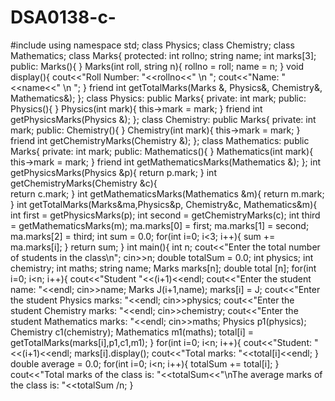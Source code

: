 # DSA0138-c-
#include<iostream>
using namespace std;
class Physics;
class Chemistry;
class Mathematics;
class Marks{
	protected:
		int rollno;
		string name;
		int marks[3];
	public:
		Marks(){
		}
		Marks(int roll, string n){
			rollno = roll;
			name = n;
		}
		void display(){
			cout<<"Roll Number:   "<<rollno<<" \n ";
			cout<<"Name:     "<<name<<" \n ";
		}
		friend int getTotalMarks(Marks &, Physics&, Chemistry&,  Mathematics&);
};
 class Physics: public Marks{
 	private:
 		int mark;
 	public:
 		Physics(){
		 }
 		Physics(int mark){
 			this->mark = mark;
		 }
		 friend int getPhysicsMarks(Physics &);
 };
 class Chemistry: public Marks{
 		private:
 		int mark;
 	public:
 		Chemistry(){
		 }
 		Chemistry(int mark){
 			this->mark = mark;
		 }
		 friend int getChemistryMarks(Chemistry &);	
 }; 
 class Mathematics: public Marks{
 	private:
 		int mark;
 	public:
 		Mathematics(){
		 }
 		Mathematics(int mark){
 			this->mark = mark;
		 }
		 friend int getMathematicsMarks(Mathematics &);
 };
  int getPhysicsMarks(Physics &p){
 	return p.mark;
 }
  int getChemistryMarks(Chemistry &c){ 	
 	return c.mark;
 }
 int getMathematicsMarks(Mathematics &m){
 	return m.mark;
 }
 int getTotalMarks(Marks&ma,Physics&p, Chemistry&c,  Mathematics&m){ 	
 	int first = getPhysicsMarks(p);
 	int second = getChemistryMarks(c);
 	int third = getMathematicsMarks(m);
 	ma.marks[0] = first;
 	ma.marks[1] = second;
 	ma.marks[2] = third;
 	int sum = 0.0;
 	for(int i=0; i<3; i++){
 		sum += ma.marks[i];
	 }
 	return sum;
 }
int main(){
int n;
cout<<"Enter the total number of students in the class\n";
cin>>n;
double totalSum = 0.0;
int physics;
int chemistry;
int maths;
string name;
Marks marks[n];
double total [n];
for(int i=0; i<n; i++){
	cout<<"Student "<<(i+1)<<endl;
	cout<<"Enter the student name:  "<<endl;
	cin>>name;
	Marks J(i+1,name);
	marks[i] = J;
	cout<<"Enter the student Physics marks:  "<<endl;
	cin>>physics;
	cout<<"Enter the student Chemistry marks:  "<<endl;
	cin>>chemistry;
	cout<<"Enter the student Mathematics marks:  "<<endl;
	cin>>maths;
	Physics p1(physics);
Chemistry c1(chemistry);
Mathematics m1(maths);
	total[i] = getTotalMarks(marks[i],p1,c1,m1);
}
for(int i=0; i<n; i++){
	cout<<"Student:   "<<(i+1)<<endl;
	marks[i].display();
	cout<<"Total  marks:   "<<total[i]<<endl;
}
double average = 0.0;
for(int i=0; i<n; i++){
	totalSum += total[i];
}
cout<<"Total marks of the class is:   "<<totalSum<<"\nThe average marks of the class is:    "<<totalSum /n;
}
